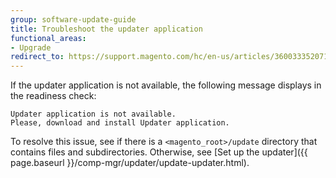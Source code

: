 ```yaml
---
group: software-update-guide
title: Troubleshoot the updater application
functional_areas:
- Upgrade
redirect_to: https://support.magento.com/hc/en-us/articles/360033352071
---
```


If the updater application is not available, the following message displays in the readiness check:

```terminal
Updater application is not available.
Please, download and install Updater application.
```

To resolve this issue, see if there is a `<magento_root>/update` directory that contains files and subdirectories.
Otherwise, see [Set up the updater]({{ page.baseurl }}/comp-mgr/updater/update-updater.html).
